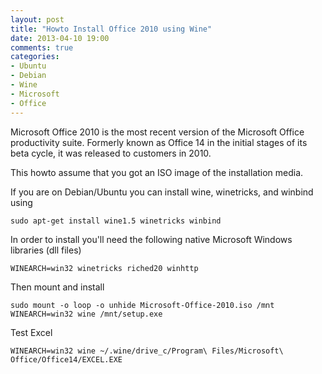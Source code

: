 ```yaml
---
layout: post
title: "Howto Install Office 2010 using Wine"
date: 2013-04-10 19:00
comments: true
categories: 
- Ubuntu
- Debian
- Wine
- Microsoft
- Office
---
```


Microsoft Office 2010 is the most recent version of the Microsoft Office 
productivity suite. Formerly known as Office 14 in the initial stages of 
its beta cycle, it was released to customers in 2010.

This howto assume that you got an ISO image of the installation media.

If you are on Debian/Ubuntu you can install wine, winetricks, and winbind using
```
sudo apt-get install wine1.5 winetricks winbind
```

In order to install you'll need the following native Microsoft Windows libraries (dll files)
```
WINEARCH=win32 winetricks riched20 winhttp
```

Then mount and install
```
sudo mount -o loop -o unhide Microsoft-Office-2010.iso /mnt
WINEARCH=win32 wine /mnt/setup.exe
```

Test Excel
```
WINEARCH=win32 wine ~/.wine/drive_c/Program\ Files/Microsoft\ Office/Office14/EXCEL.EXE
```
